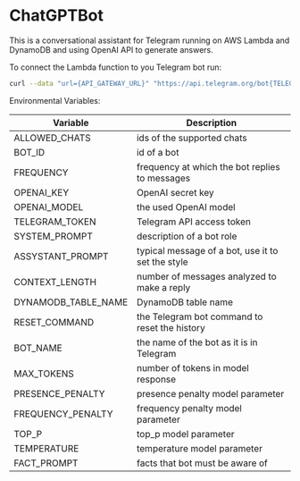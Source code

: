 # ChatGPTBot

This is a conversational assistant for Telegram running on AWS Lambda and DynamoDB and using OpenAI API to generate answers.

To connect the Lambda function to you Telegram bot run:

```bash
curl --data "url={API_GATEWAY_URL}" "https://api.telegram.org/bot{TELEGRAM_TOKEN}/setWebhook"
```

Environmental Variables:

| Variable            | Description                                       |
| ------------------- | ------------------------------------------------- |
| ALLOWED_CHATS       | ids of the supported chats                        |
| BOT_ID              | id of a bot                                       |
| FREQUENCY           | frequency at which the bot replies to messages    |
| OPENAI_KEY          | OpenAI secret key                                 |
| OPENAI_MODEL        | the used OpenAI model                             |
| TELEGRAM_TOKEN      | Telegram API access token                         |
| SYSTEM_PROMPT       | description of a bot role                         |
| ASSYSTANT_PROMPT    | typical message of a bot, use it to set the style |
| CONTEXT_LENGTH      | number of messages analyzed to make a reply       |
| DYNAMODB_TABLE_NAME | DynamoDB table name                               |
| RESET_COMMAND       | the Telegram bot command to reset the history     |
| BOT_NAME            | the name of the bot as it is in Telegram          |
| MAX_TOKENS          | number of tokens in model response                |
| PRESENCE_PENALTY    | presence penalty model parameter                  |
| FREQUENCY_PENALTY   | frequency penalty model parameter                 |
| TOP_P               | top_p model parameter                             |
| TEMPERATURE         | temperature model parameter                       |
| FACT_PROMPT         | facts that bot must be aware of                   |

